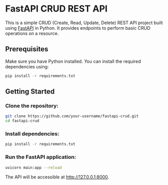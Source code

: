 # FastAPI CRUD REST API

This is a simple CRUD (Create, Read, Update, Delete) REST API project built using [FastAPI](https://fastapi.tiangolo.com/) in Python. It provides endpoints to perform basic CRUD operations on a resource.

## Prerequisites

Make sure you have Python installed. You can install the required dependencies using:

```bash
pip install -r requirements.txt
```
## Getting Started

### Clone the repository:

```bash
git clone https://github.com/your-username/fastapi-crud.git
cd fastapi-crud
```

### Install dependencies:

```bash
pip install -r requirements.txt
```

### Run the FastAPI application:

```bash
uvicorn main:app --reload
```

The API will be accessible at http://127.0.0.1:8000.